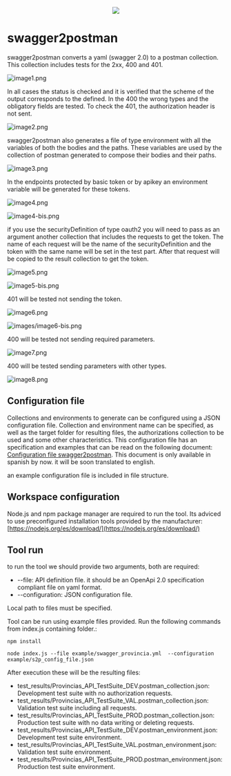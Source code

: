 <p align="center">
	<a href="https://apiaddicts.org/">
	  <img src="logo.png">
	</a>
</p>

# swagger2postman



swagger2postman converts a yaml (swagger 2.0) to a postman collection. This collection includes tests for the 2xx, 400 and 401.

![image1.png](images/image1.png)

In all cases the status is checked and it is verified that the scheme of the output corresponds to the defined. In the 400 the wrong types and the obligatory fields are tested. To check the 401, the authorization header is not sent.

![image2.png](images/image2.png)

swagger2postman also generates a file of type environment with all the variables of both the bodies and the paths. These variables are used by the collection of postman generated to compose their bodies and their paths.

![image3.png](images/image3.png)

In the endpoints protected by basic token or by apikey an environment variable will be generated for these tokens.

![image4.png](images/image4.png)

![image4-bis.png](images/image4-bis.png)

if you use the securityDefinition of type oauth2 you will need to pass as an argument another collection that includes the requests to get the token. The name of each request will be the name of the securityDefinition and the token with the same name will be set in the test part. After that request will be copied to the result collection to get the token.

![image5.png](images/image5.png)

![image5-bis.png](images/image5-bis.png)

401 will be tested not sending the token.

![image6.png](images/image6.png)

![images/image6-bis.png](images/image6-bis.png)

400 will be tested not sending required parameters.

![image7.png](images/image7.png)

400 will be tested sending parameters with other types.

![image8.png](images/image8.png)

## Configuration file

Collections and environments to generate can be configured using a JSON configuration file. Collection and environment name can be specified, as well as the target folder for resulting files, the authorizations collection to be used and some other characteristics. This configuration file has an specification and examples that can be read on the following document:  
[Configuration file swagger2postman](./docs/MD-swagger2postman-Archivo_de_configuracion.pdf). This document is only available in spanish by now. it will be soon translated to english.

an example configuration file is included in file structure.

## Workspace configuration

Node.js and npm package manager are required to run the tool. Its adviced to use preconfigured installation tools provided by the manufacturer:
[https://nodejs.org/es/download/](https://nodejs.org/es/download/)

## Tool run

to run the tool we should provide two arguments, both are required:

* --file: API definition file. it should be an OpenApi 2.0 specification compliant file on yaml format.
* --configuration: JSON configuration file.

Local path to files must be specified.

Tool can be run using example files provided. Run the following commands from index.js containing folder.:

 `npm install`

 `node index.js --file example/swagger_provincia.yml  --configuration example/s2p_config_file.json`

After execution these will be the resulting files:

* test_results/Provincias_API_TestSuite_DEV.postman_collection.json: Development test suite with no authorization requests.
* test_results/Provincias_API_TestSuite_VAL.postman_collection.json: Validation test suite including all requests.
* test_results/Provincias_API_TestSuite_PROD.postman_collection.json: Production test suite with no data writing or deleting requests.
* test_results/Provincias_API_TestSuite_DEV.postman_environment.json: Development test suite environment.
* test_results/Provincias_API_TestSuite_VAL.postman_environment.json: Validation test suite environment.
* test_results/Provincias_API_TestSuite_PROD.postman_environment.json: Production test suite environment.
